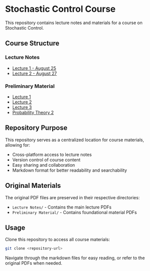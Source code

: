 # Stochastic Control Course

This repository contains lecture notes and materials for a course on Stochastic Control.

## Course Structure

### Lecture Notes
- [Lecture 1 - August 25](./lecture-notes/lecture1-august25.md)
- [Lecture 2 - August 27](./lecture-notes/lecture2-august27.md)

### Preliminary Material
- [Lecture 1](./preliminary-material/lecture1.md)
- [Lecture 2](./preliminary-material/lecture2.md)
- [Lecture 3](./preliminary-material/lecture3.md)
- [Probability Theory 2](./preliminary-material/prob-theory2.md)

## Repository Purpose

This repository serves as a centralized location for course materials, allowing for:
- Cross-platform access to lecture notes
- Version control of course content
- Easy sharing and collaboration
- Markdown format for better readability and searchability

## Original Materials

The original PDF files are preserved in their respective directories:
- `Lecture Notes/` - Contains the main lecture PDFs
- `Preliminary Material/` - Contains foundational material PDFs

## Usage

Clone this repository to access all course materials:
```bash
git clone <repository-url>
```

Navigate through the markdown files for easy reading, or refer to the original PDFs when needed.